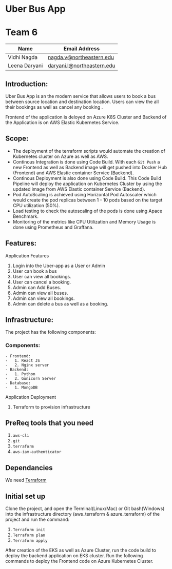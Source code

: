 # Uber Bus App

# Team 6

| Name          | Email Address              |
| ------------- | -------------------------- |
| Vidhi Nagda   | nagda.v@northeastern.edu   |
| Leena Daryani | daryani.l@northeastern.edu |

## Introduction:

Uber Bus App is an the modern service that allows users to book a bus between source location and destination location. Users can view the all their bookings as well as cancel any booking .

Frontend of the application is deloyed on Azure K8S Cluster and Backend of the Application is on AWS Elastic Kubernetes Service.

## Scope:

-   The deployment of the terraform scripts would automate the creation of Kubernetes cluster on Azure as well as AWS.
-   Continous Integration is done using Code Build. With each `Git Push` a new Frontend as well as Backend image will get pushed into Docker Hub (Frontend) and AWS Elastic container Service (Backend).
-   Continous Deployment is also done using Code Build. This Code Build Pipeline will deploy the application on Kubernetes Cluster by using the updated image from AWS Elastic container Service (Backend).
-   Pod AutoScaling is achieved using Horizontal Pod Autoscaler which would create the pod replicas between 1 - 10 pods based on the target CPU utilization (50%).
-   Load testing to check the autoscaling of the pods is done using Apace Benchmark.
-   Monitoring of the metrics like CPU Utilization and Memory Usage is done using Prometheus and Graffana.

## Features:

Application Features

1. Login into the Uber-app as a User or Admin
2. User can book a bus
3. User can view all bookings.
4. User can cancel a booking.
5. Admin can Add Buses.
6. Admin can view all buses.
7. Admin can view all bookings.
8. Admin can delete a bus as well as a booking.

## Infrastructure:

The project has the following components:

### Components:

    - Frontend:
    -   1. React JS
    -   2. Nginx server
    - Backend:
    -   1. Python
    -   2. Gunicorn Server
    - Database:
    -   1. MongoDB



Application Deployment

1. Terraform to provision infrastructure

## PreReq tools that you need

1. `aws-cli`
2. `git`
3. `terraform`
4. `aws-iam-authenticator`

## Dependancies

We need [Terraform](https://www.terraform.io/downloads.html)

## Initial set up

Clone the project, and open the Terminal(Linux/Mac) or Git bash(Windows) into the infrastructure directory (aws_terraform & azure_terraform) of the project and run the command:

1. `Terraform init`
2. `Terraform plan`
3. `Terraform apply`

After creation of the EKS as well as Azure Cluster, run the code build to deploy the backend application on EKS cluster.
Run the following commands to deploy the Frontend code on Azure Kubernetes Cluster.
` `
` `
